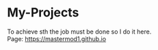 # My-Projects
To achieve sth the job must be done so I do it here.<br>
Page: https://mastermod1.github.io
